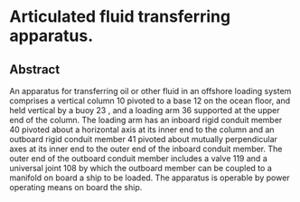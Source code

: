 # Articulated fluid transferring apparatus.

## Abstract
An apparatus for transferring oil or other fluid in an offshore loading system comprises a vertical column 10 pivoted to a base 12 on the ocean floor, and held vertical by a buoy 23 , and a loading arm 36 supported at the upper end of the column. The loading arm has an inboard rigid conduit member 40 pivoted about a horizontal axis at its inner end to the column and an outboard rigid conduit member 41 pivoted about mutually perpendicular axes at its inner end to the outer end of the inboard conduit member. The outer end of the outboard conduit member includes a valve 119 and a universal joint 108 by which the outboard member can be coupled to a manifold on board a ship to be loaded. The apparatus is operable by power operating means on board the ship.
